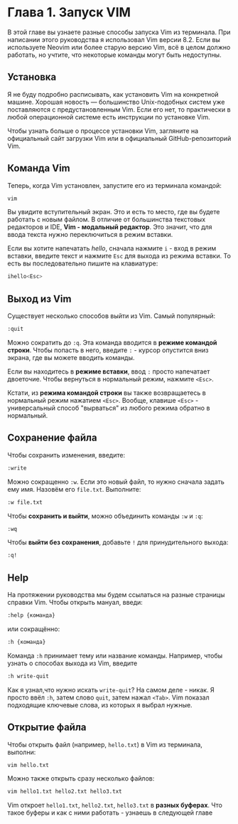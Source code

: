 # Глава 1. Запуск VIM
В этой главе вы узнаете разные способы запуска Vim из терминала. При написании этого руководства я использовал Vim версии 8.2. Если вы используете Neovim или более старую версию Vim, всё в целом должно работать, но учтите, что некоторые команды могут быть недоступны.

## Установка

Я не буду подробно расписывать, как установить Vim на конкретной машине. Хорошая новость — большинство Unix-подобных систем уже поставляются с предустановленным Vim. Если его нет, то практически в любой операционной системе есть инструкции по установке Vim.

Чтобы узнать больше о процессе установки Vim, загляните на официальный сайт загрузки Vim или в официальный GitHub-репозиторий Vim.

## Команда Vim
Теперь, когда Vim установлен, запустите его из терминала командой:

```bash
vim
```

Вы увидите вступительный экран. Это и есть то место, где вы будете работать с новым файлом. В отличие от большинства текстовых редакторов и IDE, **Vim - модальный редактор**. Это значит, что для ввода текста нужно переключиться в режим вставки.

Если вы хотите напечатать *hello*, сначала нажмите `i` - вход в режим вставки, введите текст и нажмите `Esc` для выхода из режима вставки. То есть вы последовательно пишите на клавиатуре: 
```bash
ihello<Esc>
```

## Выход из Vim
Существует несколько способов выйти из Vim. Самый популярный:
```bash
:quit
```
Можно сократить до `:q`. Эта команда вводится в **режиме командой строки**. Чтобы попасть в него, введите `:` - курсор опустится вниз экрана, где вы можете вводить команды.

Если вы находитесь в **режиме вставки**, ввод `:` просто напечатает двоеточие. Чтобы вернуться в нормальный режим, нажмите `<Esc>`.

Кстати, из **режима командой строки** вы также возвращаетесь в нормальный режим нажатием `<Esc>`. Вообще, клавише `<Esc>` - универсальный способ "вырваться" из любого режима обратно в нормальный.

## Сохранение файла

Чтобы сохранить изменения, введите:
```bash
:write
```

Можно сокращенно `:w`. Если это новый файл, то нужно сначала задать ему имя. Назовём его `file.txt`. Выполните:
```bash
:w file.txt
```

Чтобы **сохранить и выйти**, можно объединить команды `:w` и `:q`:

```bash
:wq
```

Чтобы **выйти без сохранения**, добавьте `!` для принудительного выхода:
```bash
:q!
```
## Help

На протяжении руководства мы будем ссылаться на разные страницы справки Vim. Чтобы открыть мануал, введи:
```bash
:help {команда}
```
или сокращённо:
```bash
:h {команда}
```
Команда `:h` принимает тему или название команды. Например, чтобы узнать о способах выхода из Vim, введите 
```bash
:h write-quit
```
Как я узнал,что нужно искать `write-quit`? На самом деле - никак. Я просто ввёл `:h`, затем слово `quit`, затем нажал `<Tab>`. Vim показал подходящие ключевые слова, из которых я выбрал нужные.

## Открытие файла

Чтобы открыть файл (например, `hello.txt`) в Vim из терминала, выполни:
```bash
vim hello.txt
```
Можно также открыть сразу несколько файлов:
```bash
vim hello1.txt hello2.txt hello3.txt
```
Vim откроет `hello1.txt`, `hello2.txt`, `hello3.txt` в **разных буферах**. Что такое буферы и как с ними работать - узнаешь в следующей главе
